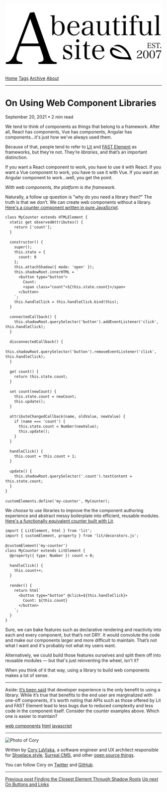 <a href="../../index.html" class="header-link"><img src="../../images/logos/wordmark.svg" alt="A Beautiful Site" class="wordmark" /></a> <a href="../../index.html" class="nav-item">Home</a> <a href="../../tags/index.html" class="nav-item">Tags</a> <a href="../index.html" class="nav-item">Archive</a> <a href="../../about/index.html" class="nav-item">About</a>

---

# On Using Web Component Libraries

September 20, 2021 • 2 min read

We tend to think of components as things that belong to a framework. After all, React has components, Vue has components, Angular has components…it's just how we've always used them.

Because of that, people tend to refer to [Lit](https://lit.dev/) and [FAST Element](https://www.fast.design/docs/fast-element/getting-started/) as frameworks, but they’re not. They’re _libraries_, and that’s an important distinction.

If you want a React component to work, you have to use it with React. If you want a Vue component to work, you have to use it with Vue. If you want an Angular component to work…well, you get the point.

_With web components, the platform is the framework._

Naturally, a follow up question is "why do you need a library then?" The truth is that we don’t. We can create web components without a library. [Here's a counter component written in pure JavaScript](https://codepen.io/claviska/pen/abwGLPm?editors=0010).

    class MyCounter extends HTMLElement {
      static get observedAttributes() {
        return ['count'];
      }

      constructor() {
        super();
        this.state = {
          count: 0
        };
        this.attachShadow({ mode: 'open' });
        this.shadowRoot.innerHTML = `
          <button type="button">
            Count:
            <span class="count">${this.state.count}</span>
          </button>
        `;
        this.handleClick = this.handleClick.bind(this);
      }

      connectedCallback() {
        this.shadowRoot.querySelector('button').addEventListener('click', this.handleClick);
      }

      disconnectedCallback() {
        this.shadowRoot.querySelector('button').removeEventListener('click', this.handleClick);
      }

      get count() {
        return this.state.count;
      }

      set count(newCount) {
        this.state.count = newCount;
        this.update();
      }

      attributeChangedCallback(name, oldValue, newValue) {
        if (name === 'count') {
          this.state.count = Number(newValue);
          this.update();
        }
      }

      handleClick() {
        this.count = this.count + 1;
      }

      update() {
        this.shadowRoot.querySelector('.count').textContent = this.state.count;
      }
    }

    customElements.define('my-counter', MyCounter);

We _choose_ to use libraries to improve the the component authoring experience and abstract messy boilerplate into efficient, reusable modules. [Here's a functionally equivalent counter built with Lit](https://codepen.io/claviska/pen/LYLmzKL?editors=0010).

    import { LitElement, html } from 'lit';
    import { customElement, property } from 'lit/decorators.js';

    @customElement('my-counter')
    class MyCounter extends LitElement {
      @property({ type: Number }) count = 0;

      handleClick() {
        this.count++;
      }

      render() {
        return html`
          <button type="button" @click=${this.handleClick}>
            Count: ${this.count}
          </button>
        `;
      }
    }

Sure, we can bake features such as declarative rendering and reactivity into each and every component, but that’s not DRY. It would convolute the code and make our components larger and more difficult to maintain. That’s not what I want and it's probably not what my users want.

Alternatively, we could build those features ourselves and split them off into reusable modules — but that's just reinventing the wheel, isn't it?

When you think of it that way, using a library to build web components makes a lot of sense.

---

<span class="small"></span>

Aside: [It’s been said](https://twitter.com/evanplaice/status/1420922358534049804?s=20) that developer experience is the only benefit to using a library. While it’s true that benefits to the end user are marginalized with one-off components, it's worth noting that APIs such as those offered by Lit and FAST Element lead to less bugs due to reduced complexity and less code in the component itself. Consider the counter examples above. Which one is easier to maintain?

<a href="../../tags/web%20components/index.html" class="post-tag">web components</a> <a href="../../tags/html/index.html" class="post-tag">html</a> <a href="../../tags/javascript/index.html" class="post-tag">javascript</a>

---

<img src="http://0.gravatar.com/avatar/bf1b3b95fd5b096a3592247c29667b33?s=512" alt="Photo of Cory" class="avatar avatar-small" />

Written by [Cory LaViska](../../index-4.html), a software engineer and UX architect responsible for [Shoelace.style](https://shoelace.style/), [Surreal CMS](https://www.surrealcms.com/), and other [open source things](https://github.com/claviska).

You can follow Cory on [Twitter](https://twitter.com/bgooonz) and [GitHub](https://github.com/claviska).

---

<a href="../finding-the-closest-element-through-shadow-roots/index.html" class="post-nav-previous"><span class="small">Previous post</span> Finding the Closest Element Through Shadow Roots</a> <a href="../on-buttons-and-links/index.html" class="post-nav-next"><span class="small">Up next</span> On Buttons and Links</a>
